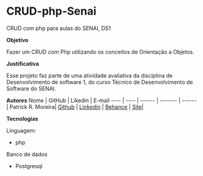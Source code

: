 # CRUD-php-Senai
CRUD com php para aulas do SENAI, DS1

**Objetivo**

Fazer um CRUD com Php utilizando os conceitos de Orientação a Objetos.

**Justificativa**

Esse projeto faz parte de uma atividade avaliativa da disciplina de Desenvolvimento de software 1, do curso Técnico de Desenvolvimento de Software do SENAI.

**Autores**
Nome | GitHub | Likedin | E-mail
---- | ---- | ------ | ------- | ------
| Patrick R. Moreira| [Github](https://www.linkedin.com/in/ptkm1) | [Linkedin](github.com/ptkm1) | [Behance](behance.net/ptkm1) | [Site](http://ptkfolio.rf.gd)|

**Tecnologias**

Linguagem:

- php

Banco de dados

- Postgresql

